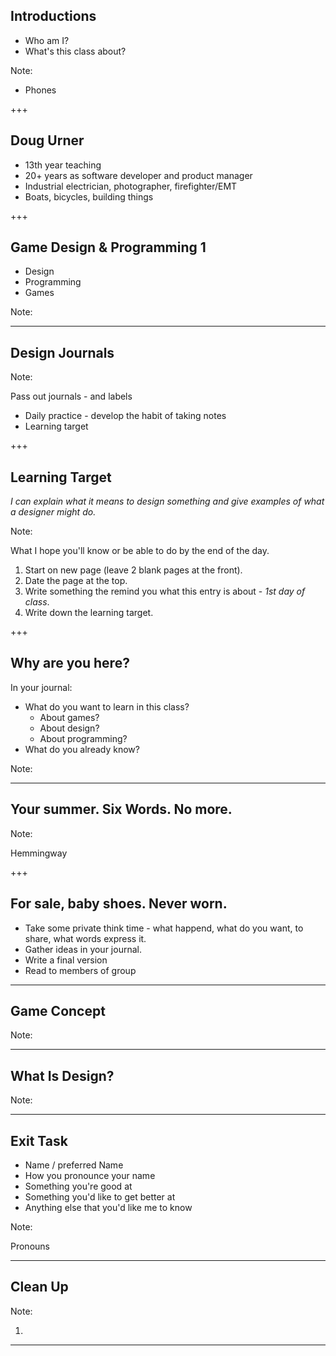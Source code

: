 ## Introductions

* Who am I?
* What's this class about?

Note:

* Phones

+++

## Doug Urner

* 13th year teaching
* 20+ years as software developer and product manager
* Industrial electrician, photographer, firefighter/EMT
* Boats, bicycles, building things

+++

## Game Design & Programming 1

* Design
* Programming
* Games

Note:

---

## Design Journals

Note:

Pass out journals - and labels

* Daily practice - develop the habit of taking notes
* Learning target

+++

## Learning Target

_I can explain what it means to design something and give examples of what a designer might do._

Note:

What I hope you'll know or be able to do by the end of the day.

1. Start on new page (leave 2 blank pages at the front).
2. Date the page at the top.
3. Write something the remind you what this entry is about - _1st day of class_.
4. Write down the learning target.

+++

## Why are you here?

In your journal:

* What do you want to learn in this class?
  - About games?
  - About design?
  - About programming?
* What do you already know?

Note:

---

## Your summer. Six Words. No more.

Note:

Hemmingway

+++

## For sale, baby shoes. Never worn.

* Take some private think time - what happend, what do you want, to share, what words express it.
* Gather ideas in your journal.
* Write a final version
* Read to members of group

---

## Game Concept

Note:

---

## What Is Design?

Note:

---

## Exit Task

* Name / preferred Name
* How you pronounce your name
* Something you're good at
* Something you'd like to get better at
* Anything else that you'd like me to know

Note:

Pronouns

---

## Clean Up

Note:

1.

---
